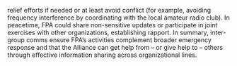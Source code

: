 relief efforts if needed or at least avoid conflict (for example, avoiding frequency interference by coordinating with the local amateur radio club). In peacetime, FPA could share non-sensitive updates or participate in joint exercises with other organizations, establishing rapport. In summary, inter-group comms ensure FPA’s activities complement broader emergency response and that the Alliance can get help from – or give help to – others through effective information sharing across organizational lines.